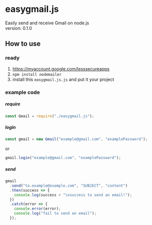 # easygmail.js
Easily send and receive Gmail on node.js  
version: 0.1.0

## How to use
### ready
1. https://myaccount.google.com/lesssecureapps
1. `npm install nodemailer`
1. install this `easygmail.js.js` and put it your project
### example code
##### require
```js
const Gmail = require("./easygmail.js");
```
##### login
```js
const gmail = new Gmail("example@gmail.com", "examplePassword");
```
or
```js
gmail.login("example@gmail.com", "examplePassword");
```
##### send
```js
gmail
  .send("to.example@example.com", "SUBJECT", "content")
  .then(success => {
    console.log(success + "\nsuccess to send an email!");
  })
  .catch(error => {
    console.error(error);
    console.log("fail to send an email");
  });
```
